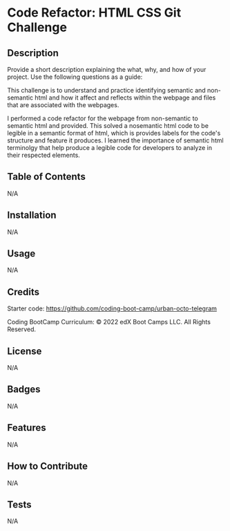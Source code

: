 # Code Refactor: HTML CSS Git Challenge

## Description

Provide a short description explaining the what, why, and how of your project. Use the following questions as a guide:

This challenge is to understand and practice identifying semantic and non-semantic html and how it affect and reflects within the webpage and files that are associated with the webpages. 

I performed a code refactor for the webpage from non-semantic to semantic html and provided. This solved a nosemantic html code to be legible in a semantic format of html, which is provides labels for the code's structure and feature it produces. I learned the importance of semantic html terminolgy  that help produce a legible code for developers to analyze in their respected elements. 

## Table of Contents

N/A

## Installation

N/A

## Usage

N/A

## Credits

Starter code:
https://github.com/coding-boot-camp/urban-octo-telegram

Coding BootCamp Curriculum:
© 2022 edX Boot Camps LLC. All Rights Reserved.

## License

N/A

## Badges

N/A

## Features

N/A

## How to Contribute
N/A

## Tests
N/A